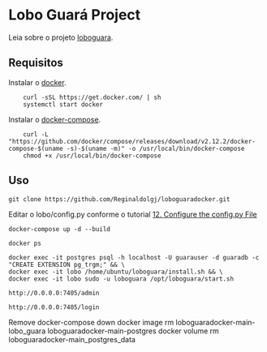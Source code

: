 # Lobo Guará Project

Leia sobre o projeto [loboguara](https://loboguara.olivsec.com.br/docs/index.html).

## Requisitos

Instalar o [docker](https://docs.docker.com/engine/install/).

```Script
    curl -sSL https://get.docker.com/ | sh
    systemctl start docker
```

Instalar o [docker-compose](https://docs.docker.com/compose/).

```Script
    curl -L "https://github.com/docker/compose/releases/download/v2.12.2/docker-compose-$(uname -s)-$(uname -m)" -o /usr/local/bin/docker-compose
    chmod +x /usr/local/bin/docker-compose
```

## Uso

``` Download
git clone https://github.com/Reginaldolgj/loboguaradocker.git
```
    
Editar o lobo/config.py conforme o tutorial [12. Configure the config.py File](https://loboguara.olivsec.com.br/docs/lobo_guara_installation_manual_on_Ubuntu_24-04.html#12-configure-the-configpy-file)

``` Executar docker compose
docker-compose up -d --build 
```

```Verificar os containers: lobo e postgres
docker ps
```

``` Instalar e executar
docker exec -it postgres psql -h localhost -U guarauser -d guaradb -c "CREATE EXTENSION pg_trgm;" && \
docker exec -it lobo /home/ubuntu/loboguara/install.sh && \ 
docker exec -it lobo sudo -u loboguara /opt/loboguara/start.sh
```

```Criar admin
http://0.0.0.0:7405/admin
```
```Login
http://0.0.0.0:7405/login
```

Remove
docker-compose down
docker image rm loboguaradocker-main-lobo_guara loboguaradocker-main-postgres
docker volume rm loboguaradocker-main_postgres_data

